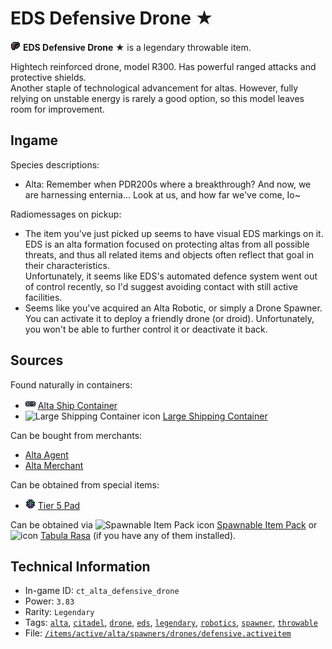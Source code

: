 # EDS Defensive Drone ★

<img src="https://raw.githubusercontent.com/Ceterai/Enternia/main/items/active/alta/spawners/drones/defensive.png" alt="EDS Defensive Drone ★ icon" loading="lazy" width="auto" height="16px"/> **EDS Defensive Drone ★** is a legendary throwable item.

Hightech reinforced drone, model R300. Has powerful ranged attacks and protective shields.  
Another staple of technological advancement for altas. However, fully relying on unstable energy is rarely a good option, so this model leaves room for improvement.

## Ingame

Species descriptions:

- Alta: Remember when PDR200s where a breakthrough? And now, we are harnessing enternia... Look at us, and how far we've come, Io~

Radiomessages on pickup:

- The item you've just picked up seems to have visual EDS markings on it. EDS is an alta formation focused on protecting altas from all possible threats, and thus all related items and objects often reflect that goal in their characteristics.  
Unfortunately, it seems like EDS's automated defence system went out of control recently, so I'd suggest avoiding contact with still active facilities.
- Seems like you've acquired an Alta Robotic, or simply a Drone Spawner. You can activate it to deploy a friendly drone (or droid). Unfortunately, you won't be able to further control it or deactivate it back.

## Sources

Found naturally in containers:

- <img src="https://raw.githubusercontent.com/Ceterai/Enternia/main/objects/alta/ship/container/icon.png" alt="Alta Ship Container icon" loading="lazy" width="auto" height="16px"/> [Alta Ship Container](https://ceterai.github.io/MyEnternia/Wiki/AltaShipContainer)
- <img src="https://starbounder.org/mediawiki/images/e/e4/Large_Shipping_Container.png" alt="Large Shipping Container icon" loading="lazy" width="30px" height="12px"/> [Large Shipping Container](https://starbounder.org/Large_Shipping_Container)

Can be bought from merchants:

- [Alta Agent](https://ceterai.github.io/MyEnternia/Wiki/AltaAgent)
- [Alta Merchant](https://ceterai.github.io/MyEnternia/Wiki/AltaMerchant)

Can be obtained from special items:

- <img src="https://raw.githubusercontent.com/Ceterai/Enternia/main/items/active/alta/loot/tier5.png" alt="Tier 5 Pad icon" loading="lazy" width="auto" height="16px"/> [Tier 5 Pad](https://ceterai.github.io/MyEnternia/Wiki/Tier5Pad)

Can be obtained via <img src="https://raw.githubusercontent.com/Silverfeelin/Starbound-SpawnableItemPack/master/interface/sip/iconSmall.png" alt="Spawnable Item Pack icon" width="18" height="14"/> [Spawnable Item Pack](https://steamcommunity.com/sharedfiles/filedetails/?id=733665104) or <img src="https://steamuserimages-a.akamaihd.net/ugc/263843960696222713/3EC9A7C005541F7D577EBCB8C5736B4EFC9973D6/" alt="icon" width="8" height="12"/> [Tabula Rasa](https://community.playstarbound.com/resources/the-tabula-rasa.3222/) (if you have any of them installed).

## Technical Information

- In-game ID: `ct_alta_defensive_drone`
- Power: `3.83`
- Rarity: `Legendary`
- Tags: [`alta`](https://ceterai.github.io/MyEnternia/Wiki/Tags/Alta), [`citadel`](https://ceterai.github.io/MyEnternia/Wiki/Tags/Citadel), [`drone`](https://ceterai.github.io/MyEnternia/Wiki/Tags/Drone), [`eds`](https://ceterai.github.io/MyEnternia/Wiki/Tags/Eds), [`legendary`](https://ceterai.github.io/MyEnternia/Wiki/Tags/Legendary), [`robotics`](https://ceterai.github.io/MyEnternia/Wiki/Tags/Robotics), [`spawner`](https://ceterai.github.io/MyEnternia/Wiki/Tags/Spawner), [`throwable`](https://ceterai.github.io/MyEnternia/Wiki/Tags/Throwable)
- File: [`/items/active/alta/spawners/drones/defensive.activeitem`](https://github.com/Ceterai/Enternia/blob/main/items/active/alta/spawners/drones/defensive.activeitem)

